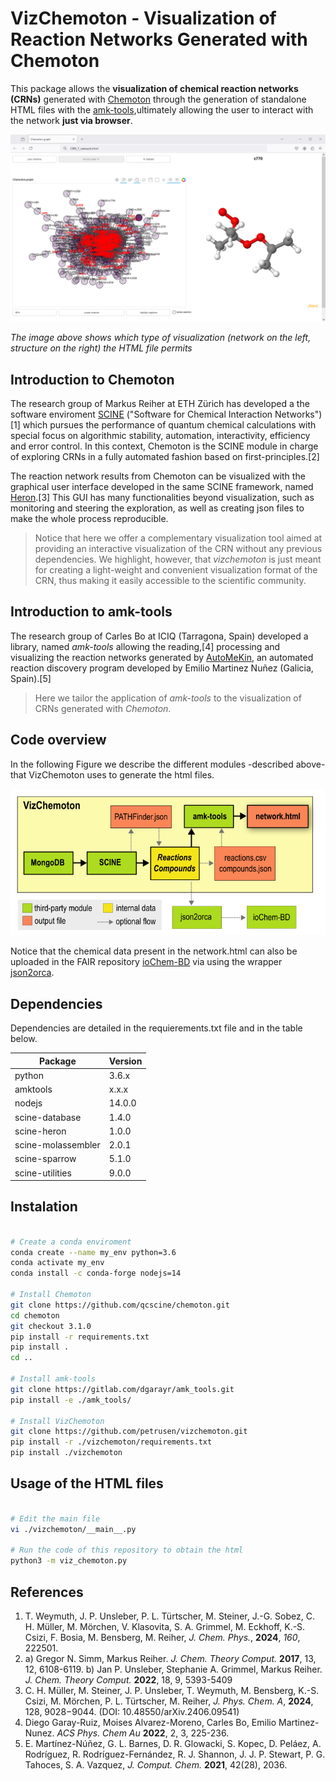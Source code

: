 # VizChemoton - Visualization of Reaction Networks Generated with Chemoton

This package allows the **visualization of chemical reaction networks (CRNs)** generated with [Chemoton](https://github.com/qcscine/chemoton) 
through the generation of standalone HTML files with the [amk-tools](https://github.com/dgarayr/amk_tools),ultimately allowing the user to interact 
with the network **just via browser**.


![Example Image](./docs/example_crn_html.png)

*The image above shows which type of visualization (network on the left, structure on 
the right) the HTML file permits*


## Introduction to Chemoton

The research group of Markus Reiher at ETH Zürich has developed a the software enviroment [SCINE](https://github.com/qcscine) ("Software for Chemical Interaction Networks")[1] which pursues the performance of quantum chemical calculations with special focus on algorithmic stability, automation, interactivity, efficiency and error control. In this context, Chemoton is the SCINE module in charge of exploring CRNs in a fully automated fashion based on first-principles.[2] 

The reaction network results from Chemoton can be visualized with the graphical user interface developed in the same SCINE framework, named [Heron](https://github.com/qcscine/heron).[3] This GUI has many functionalities beyond visualization, such as monitoring and steering the exploration, as well as creating json files to make the whole process reproducible. 

> Notice that here we offer a complementary visualization tool aimed at providing an interactive visualization of the CRN without any previous dependencies. We highlight, however, that *vizchemoton* is just meant for creating a light-weight and convenient visualization format of the CRN, thus making it easily accessible to the scientific community.     


## Introduction to amk-tools

The research group of Carles Bo at ICIQ (Tarragona, Spain) developed a library, named *amk-tools* allowing the reading,[4] processing and visualizing the reaction networks generated by [AutoMeKin](https://github.com/emartineznunez/AutoMeKin), an automated reaction discovery program developed by Emilio Martinez Nuñez (Galicia, Spain).[5] 


> Here we tailor the application of *amk-tools* to the visualization of CRNs generated with *Chemoton*. 


## Code overview

In the following Figure we describe the different modules -described above- that VizChemoton
uses to generate the html files.

![Example Image](./docs/vizchemoton_architecture.png)

Notice that the chemical data present in the network.html can also be uploaded in the FAIR repository
[ioChem-BD](http://dx.doi.org/10.19061/iochem-bd-6-430) via using the wrapper [json2orca](https://github.com/gruberlopez/json2orca). 

## Dependencies

Dependencies are detailed in the requierements.txt file and in the table below.

| Package              | Version |
|----------------------|---------|
| python               | 3.6.x   |
| amktools             | x.x.x   |
| nodejs               | 14.0.0  |
| scine-database       | 1.4.0   |
| scine-heron          | 1.0.0   |
| scine-molassembler   | 2.0.1   |
| scine-sparrow        | 5.1.0   |
| scine-utilities      | 9.0.0   |


## Instalation 

```bash

# Create a conda enviroment
conda create --name my_env python=3.6
conda activate my_env
conda install -c conda-forge nodejs=14

# Install Chemoton
git clone https://github.com/qcscine/chemoton.git
cd chemoton
git checkout 3.1.0
pip install -r requirements.txt
pip install .
cd ..

# Install amk-tools
git clone https://gitlab.com/dgarayr/amk_tools.git
pip install -e ./amk_tools/

# Install VizChemoton
git clone https://github.com/petrusen/vizchemoton.git
pip install -r ./vizchemoton/requirements.txt
pip install ./vizchemoton

```

## Usage of the HTML files

```bash

# Edit the main file
vi ./vizchemoton/__main__.py

# Run the code of this repository to obtain the html
python3 -m viz_chemoton.py 

```

## References

1. T. Weymuth, J. P. Unsleber, P. L. Türtscher, M. Steiner, J.-G. Sobez, C. H. Müller, M. Mörchen,
V. Klasovita, S. A. Grimmel, M. Eckhoff, K.-S. Csizi, F. Bosia, M. Bensberg, M. Reiher, *J. Chem. Phys.*, **2024**, *160*, 222501.
2. a) Gregor N. Simm, Markus Reiher. *J. Chem. Theory Comput.* **2017**, 13, 12, 6108-6119.  b) Jan P. Unsleber, Stephanie A. Grimmel, Markus Reiher. *J. Chem. Theory Comput.* **2022**, 18, 9, 5393-5409
3. C. H. Müller, M. Steiner, J. P. Unsleber, T. Weymuth, M. Bensberg, K.-S. Csizi, M. Mörchen, P. L. Türtscher, M. Reiher, *J. Phys. Chem. A*, **2024**, 128, 9028−9044.
(DOI: 10.48550/arXiv.2406.09541)
4. Diego Garay-Ruiz, Moises Alvarez-Moreno, Carles Bo, Emilio Martinez-Nunez. *ACS Phys. Chem Au* **2022**, 2, 3, 225-236.
5. E. Martínez-Núñez, G. L. Barnes, D. R. Glowacki, S. Kopec, D. Peláez, A. Rodríguez, R. Rodríguez-Fernández, R. J. Shannon, J. J. P. Stewart, P. G. Tahoces, S. A. Vazquez, *J. Comput. Chem.* **2021**, 42(28), 2036.
